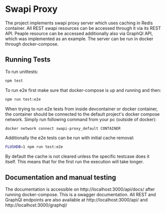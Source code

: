# Swapi Proxy
The project implements swapi proxy server which uses caching in Redis container. All REST swapi resources can be accessed through it via its REST API. Peaple resource can be accessed additionally also via GraphQl API, which was implemented as an example.
The server can be run in docker through docker-compose.

## Running Tests
To run unittests:
```bash
npm test
```
To run e2e first make sure that docker-compose is up and running and then:
```bash
npm run test:e2e
```
When trying to run e2e tests from inside devcontainer or docker container, the container should be connected to the default project's docker compose network.
Simply run following command from your pc (outside of docker):
```bash
docker network connect swapi-proxy_default CONTAINER
```
Additionally the e2e tests can be run with initial cache removal:
```bash
FLUSHDB=1 npm run test:e2e
```
By default the cache is not cleared unless the specific testcase does it itself. This means that for the first run the execution will take longer.


## Documentation and manual testing
The documentation is accessible on http://localhost:3000/api/docs/ after running docker-compose. This is a swagger documentation. All REST and GraphQl endpoints are also available at http://localhost:3000/api/ and http://localhost:3000/graphql/